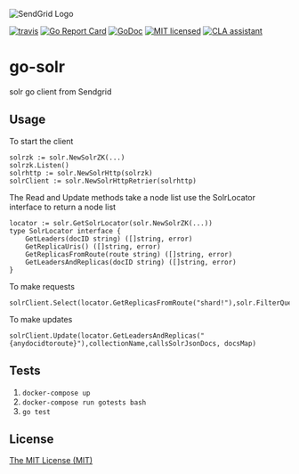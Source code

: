 ![SendGrid Logo](https://uiux.s3.amazonaws.com/2016-logos/email-logo%402x.png)

[![travis](https://travis-ci.org/sendgrid/go-solr.svg?branch=master)](https://travis-ci.org/sendgrid/go-solr)
[![Go Report Card](https://goreportcard.com/badge/github.com/sendgrid/go-solr)](https://goreportcard.com/report/github.com/sendgrid/go-solr)
[![GoDoc](https://godoc.org/github.com/sendgrid/go-solr?status.svg)](https://godoc.org/github.com/sendgrid/go-solr)
[![MIT licensed](https://img.shields.io/badge/license-MIT-blue.svg)](./LICENSE)
[![CLA assistant](https://cla.sendgrid.com/readme/badge/sendgrid/go-solr)](https://cla.sendgrid.com/sendgrid/go-solr)

# go-solr
solr go client from Sendgrid

## Usage
To start the client
```
solrzk := solr.NewSolrZK(...)
solrzk.Listen()
solrhttp := solr.NewSolrHttp(solrzk)
solrClient := solr.NewSolrHttpRetrier(solrhttp)
```
The Read and Update methods take a node list use the SolrLocator interface to return a node list

```
locator := solr.GetSolrLocator(solr.NewSolrZK(...))
type SolrLocator interface {
	GetLeaders(docID string) ([]string, error)
	GetReplicaUris() ([]string, error)
	GetReplicasFromRoute(route string) ([]string, error)
	GetLeadersAndReplicas(docID string) ([]string, error)
}
```


To make requests
```
solrClient.Select(locator.GetReplicasFromRoute("shard!"),solr.FilterQuery("myfield:test"),solr.Route("shardkey!"))
```
To make updates
```
solrClient.Update(locator.GetLeadersAndReplicas("{anydocidtoroute}"),collectionName,callsSolrJsonDocs, docsMap)
```

## Tests
1. `docker-compose up`
2. ``` docker-compose run gotests bash ```
3. ```go test```

## License
[The MIT License (MIT)](LICENSE)
